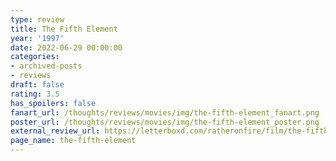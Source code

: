 ```yaml
---
type: review
title: The Fifth Element
year: '1997'
date: 2022-06-29 00:00:00
categories:
- archived-posts
- reviews
draft: false
rating: 3.5
has_spoilers: false
fanart_url: /thoughts/reviews/movies/img/the-fifth-element_fanart.png
poster_url: /thoughts/reviews/movies/img/the-fifth-element_poster.png
external_review_url: https://letterboxd.com/ratheronfire/film/the-fifth-element/
page_name: the-fifth-element
---
```


